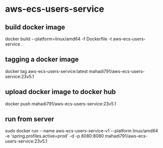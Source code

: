 
# aws-ecs-users-service

## build docker image
docker build --platform=linux/amd64 -f Dockerfile -t aws-ecs-users-service .

## tagging a docker image
docker tag aws-ecs-users-service:latest mahadi791/aws-ecs-users-service:23v5.1

## upload docker image to docker hub
docker push mahadi791/aws-ecs-users-service:23v5.1

## run from server
sudo docker run --name aws-ecs-users-service-v1 --platform linux/amd64 -e 'spring.profiles.active=prod' -d -p 8080:8080 mahadi791/aws-ecs-users-service:23v5.1
